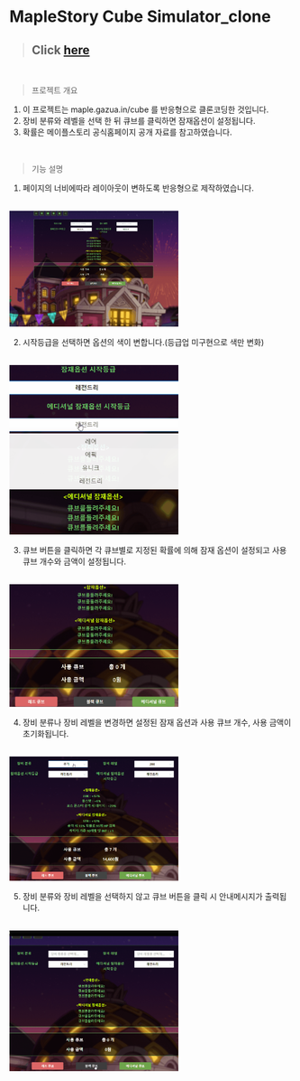 # MapleStory Cube Simulator_clone

> ## Click [here](https://jungpyolee.github.io/maple_cube_simulator_clone/)

<br/>

> 프로젝트 개요

1.  이 프로젝트는 maple.gazua.in/cube 를 반응형으로 클론코딩한 것입니다.
2.  장비 분류와 레벨을 선택 한 뒤 큐브를 클릭하면 잠재옵션이 설정됩니다.
3.  확률은 메이플스토리 공식홈페이지 공개 자료를 참고하였습니다.

<br/>

> 기능 설명

1. 페이지의 너비에따라 레이아웃이 변하도록 반응형으로 제작하였습니다.
<br/>

   <img style="width: 300px;" src="./src/mapleclonegif/1.gif">

2. 시작등급을 선택하면 옵션의 색이 변합니다.(등급업 미구현으로 색만 변화)
<br/>

   <img  style="width: 300px;" src="./src/mapleclonegif/2.gif">

3. 큐브 버튼을 클릭하면 각 큐브별로 지정된 확률에 의해 잠재 옵션이 설정되고 사용 큐브 개수와 금액이 설정됩니다.
<br/>

   <img  style="width: 300px;" src="./src/mapleclonegif/3.gif">

4. 장비 분류나 장비 레벨을 변경하면 설정된 잠재 옵션과 사용 큐브 개수, 사용 금액이 초기화됩니다.
<br/>

   <img  style="width: 300px;" src="./src/mapleclonegif/4.gif">

5. 장비 분류와 장비 레벨을 선택하지 않고 큐브 버튼을 클릭 시 안내메시지가 출력됩니다.
<br/>

   <img  style="width: 300px;" src="./src/mapleclonegif/5.gif">
